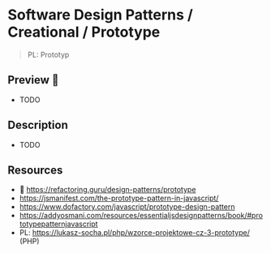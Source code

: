 # Software Design Patterns / Creational / Prototype

> PL: Prototyp

## Preview 🎉

* TODO

## Description

* TODO

## Resources

* 🚀 <https://refactoring.guru/design-patterns/prototype>
* <https://jsmanifest.com/the-prototype-pattern-in-javascript/>
* <https://www.dofactory.com/javascript/prototype-design-pattern>
* <https://addyosmani.com/resources/essentialjsdesignpatterns/book/#prototypepatternjavascript>
* PL: <https://lukasz-socha.pl/php/wzorce-projektowe-cz-3-prototype/> (PHP)
